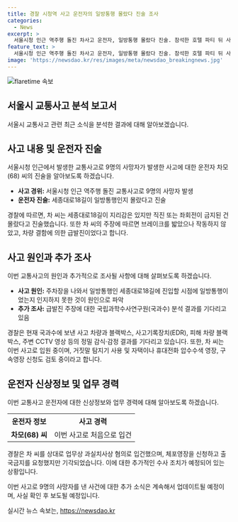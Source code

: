 ```yaml
---
title: 경찰 시청역 사고 운전자의 일방통행 몰랐다 진술 조사
categories:
  - News
excerpt: >
  서울시청 인근 역주행 돌진 차사고 운전자, 일방통행 몰랐다 진술. 참석한 호텔 파티 뒤 사고, 브레이크 작동하지 않았다 주장. 10일 2차 피의자 조사 예정, 차량 결함, 급발진 주장 등 국과수 분석결과 기다리는 중. 차씨는 갈비뼈 10개 골절로 입원 중. 상대로 거짓말 탐지기 사용 및 압수수색 영장 검토 중. 경찰은 업무상 과실치사상 혐의로 입건, 체포영장·출국금지 요청 기각됨.
feature_text: >
  서울시청 인근 역주행 돌진 차사고 운전자, 일방통행 몰랐다 진술. 참석한 호텔 파티 뒤 사고, 브레이크 작동하지 않았다 주장. 10일 2차 피의자 조사 예정, 차량 결함, 급발진 주장 등 국과수 분석결과 기다리는 중. 차씨는 갈비뼈 10개 골절로 입원 중. 상대로 거짓말 탐지기 사용 및 압수수색 영장 검토 중. 경찰은 업무상 과실치사상 혐의로 입건, 체포영장·출국금지 요청 기각됨.
image: 'https://newsdao.kr/res/images/meta/newsdao_breakingnews.jpg'
---
```


<p><img src="https://newsdao.kr/res/images/meta/newsdao_breakingnews.jpg" alt="flaretime 속보" /></p>

<h2 data-ke-size="size26">서울시 교통사고 분석 보고서</h2>

<p data-ke-size="size16">서울시 교통사고 관련 최근 소식을 분석한 결과에 대해 알아보겠습니다.</p>

<h2 data-ke-size="size24">사고 내용 및 운전자 진술</h2>

<p data-ke-size="size16">서울시청 인근에서 발생한 교통사고로 9명의 사망자가 발생한 사고에 대한 운전자 차모(68) 씨의 진술을 알아보도록 하겠습니다.</p>

<ul>
  <li><b>사고 경위:</b> 서울시청 인근 역주행 돌진 교통사고로 9명의 사망자 발생</li>
  <li><b>운전자 진술:</b> 세종대로18길이 일방통행인지 몰랐다고 진술</li>
</ul>

<p data-ke-size="size16">경찰에 따르면, 차 씨는 세종대로18길이 지리감은 있지만 직진 또는 좌회전이 금지된 건 몰랐다고 진술했습니다. 또한 차 씨의 주장에 따르면 브레이크를 밟았으나 작동하지 않았고, 차량 결함에 의한 급발진이었다고 합니다.</p>

<h2 data-ke-size="size24">사고 원인과 추가 조사</h2>

<p data-ke-size="size16">이번 교통사고의 원인과 추가적으로 조사될 사항에 대해 살펴보도록 하겠습니다.</p>

<ul>
  <li><b>사고 원인:</b> 주차장을 나와서 일방통행인 세종대로18길에 진입할 시점에 일방통행이었는지 인지하지 못한 것이 원인으로 파악</li>
  <li><b>추가 조사:</b> 급발진 주장에 대한 국립과학수사연구원(국과수) 분석 결과를 기다리고 있음</li>
</ul>

<p data-ke-size="size16">경찰은 현재 국과수에 보낸 사고 차량과 블랙박스, 사고기록장치(EDR), 피해 차량 블랙박스, 주변 CCTV 영상 등의 정밀 감식·감정 결과를 기다리고 있습니다. 또한, 차 씨는 이번 사고로 입원 중이며, 거짓말 탐지기 사용 및 자택이나 휴대전화 압수수색 영장, 구속영장 신청도 검토 중이라고 합니다.</p>

<h2 data-ke-size="size24">운전자 신상정보 및 업무 경력</h2>

<p data-ke-size="size16">이번 교통사고 운전자에 대한 신상정보와 업무 경력에 대해 알아보도록 하겠습니다.</p>

<table>
  <tr>
    <th>운전자 정보</th>
    <th>사고 경력</th>
  </tr>
  <tr>
    <td style="text-align: center; height: 17px;"><b>차모(68) 씨</b></td>
    <td style="text-align: center; height: 17px;">이번 사고로 처음으로 입건</td>
  </tr>
</table>

<p data-ke-size="size16">경찰은 차 씨를 상대로 업무상 과실치사상 혐의로 입건했으며, 체포영장을 신청하고 출국금지를 요청했지만 기각되었습니다. 이에 대한 추가적인 수사 조치가 예정되어 있는 상황입니다.</p>

<p data-ke-size="size16">이번 사고로 9명의 사망자를 낸 사건에 대한 추가 소식은 계속해서 업데이트될 예정이며, 사실 확인 후 보도될 예정입니다.</p>
실시간 뉴스 속보는, <a href="https://newsdao.kr" rel="dofollow">https://newsdao.kr</a>



